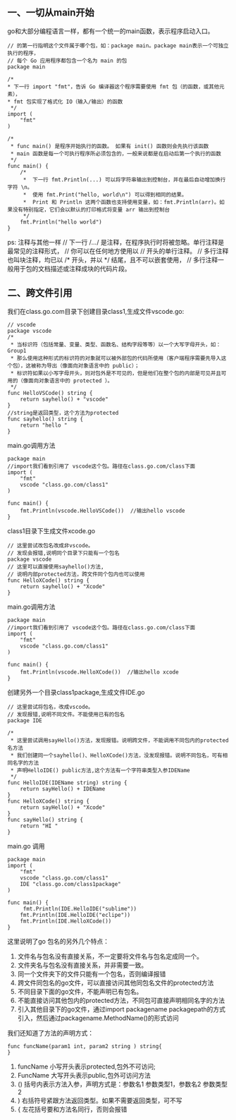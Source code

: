 ## 一、一切从main开始
go和大部分编程语言一样，都有一个统一的main函数，表示程序启动入口。
```
// 的第一行指明这个文件属于哪个包，如：package main。package main表示一个可独立执行的程序，
// 每个 Go 应用程序都包含一个名为 main 的包
package main

/*
* 下一行 import "fmt"，告诉 Go 编译器这个程序需要使用 fmt 包（的函数，或其他元素），
* fmt 包实现了格式化 IO（输入/输出）的函数
 */
import (
    "fmt"
)

/*
 * func main() 是程序开始执行的函数。 如果有 init() 函数则会先执行该函数
 * main 函数是每一个可执行程序所必须包含的，一般来说都是在启动后第一个执行的函数
 */
func main() {
    /*
     *  下一行 fmt.Println(...) 可以将字符串输出到控制台，并在最后自动增加换行字符 \n。
     *  使用 fmt.Print("hello, world\n") 可以得到相同的结果。
     *  Print 和 Println 这两个函数也支持使用变量，如：fmt.Println(arr)。如果没有特别指定，它们会以默认的打印格式将变量 arr 输出到控制台
     */
    fmt.Println("hello world")
}
```
   
ps:   注释与其他一样
// 下一行 /*...*/ 是注释，在程序执行时将被忽略。单行注释是最常见的注释形式，
// 你可以在任何地方使用以 // 开头的单行注释。
// 多行注释也叫块注释，均已以 /* 开头，并以 */ 结尾，且不可以嵌套使用，
// 多行注释一般用于包的文档描述或注释成块的代码片段。

## 二、跨文件引用
我们在class.go.com目录下创建目录class1,生成文件vscode.go:
```
// vscode
package vscode
/*
 * 当标识符（包括常量、变量、类型、函数名、结构字段等等）以一个大写字母开头，如：Group1
 * 那么使用这种形式的标识符的对象就可以被外部包的代码所使用（客户端程序需要先导入这个包），这被称为导出（像面向对象语言中的 public）；
 * 标识符如果以小写字母开头，则对包外是不可见的，但是他们在整个包的内部是可见并且可用的（像面向对象语言中的 protected ）。
 */
func HelloVSCode() string {
    return sayhello() + "vscode"
}
//string是返回类型，这个方法为protected
func sayhello() string {
    return "hello "
}

```
main.go调用方法
```
package main
//import我们看到引用了 vscode这个包。路径在class.go.com/class下面
import (
    "fmt"
    vscode "class.go.com/class1"
)

func main() {
    fmt.Println(vscode.HelloVSCode())  //输出hello vscode
}
```

class1目录下生成文件xcode.go
```
// 这里尝试改包名改成非vscode。
// 发现会报错,说明同个目录下只能有一个包名
package vscode  
// 这里可以直接使用sayhello()方法,
// 说明内部protected方法，跨文件同个包内也可以使用
func HelloXCode() string {
    return sayhello() + "Xcode"
}
```
main.go调用方法

```
package main
//import我们看到引用了 vscode这个包。路径在class.go.com/class下面
import (
    "fmt"
    vscode "class.go.com/class1"
)

func main() {
    fmt.Println(vscode.HelloXCode())  //输出hello xcode
}
```
创建另外一个目录class1package,生成文件IDE.go
```
// 这里尝试将包名，改成vscode。
// 发现报错,说明不同文件。不能使用已有的包名
package IDE

/*
 * 这里尝试调用sayHello()方法，发现报错。说明跨文件，不能调用不同包内的protected名方法
 * 我们创建同一个sayhello()、HelloXCode()方法，没发现报错。说明不同包名，可有相同名字的方法
 * 声明HelloIDE() public方法,这个方法有一个字符串类型入参IDEName
 */
func HelloIDE(IDEName string) string {
    return sayHello() + IDEName
}
func HelloXCode() string {
    return sayHello() + "Xcode"
}
func sayHello() string {
    return "HI "
}
```

main.go 调用
```
package main
import (
    "fmt"
    vscode "class.go.com/class1"
    IDE "class.go.com/class1package"
)

func main() {
     fmt.Println(IDE.HelloIDE("sublime"))
    fmt.Println(IDE.HelloIDE("eclipe"))
    fmt.Println(IDE.HelloXCode())
}
```

这里说明了go 包名的另外几个特点：
1. 文件名与包名没有直接关系，不一定要将文件名与包名定成同一个。
2. 文件夹名与包名没有直接关系，并非需要一致。
3. 同一个文件夹下的文件只能有一个包名，否则编译报错
4. 跨文件同包名的go文件，可以直接访问其他同包名文件的protected方法
5. 不同目录下面的go文件，不能声明已有包名。
6. 不能直接访问其他包内的protected方法，不同包可直接声明相同名字的方法
7. 引入其他目录下的go文件，通过import packagename packagepath的方式引入，然后通过packagename.MethodName()的形式访问

我们还知道了方法的声明方式：
```
func funcName(param1 int, param2 string ) string{
}
```
1. funcName 小写开头表示protected,包外不可访问; 
2. FuncName 大写开头表示public,包外可访问方法
3. () 括号内表示方法入参，声明方式是：参数名1 参数类型1，参数名2 参数类型2
4. ) 右括符号紧跟方法返回类型。如果不需要返回类型，可不写
5. { 左花括号要和方法名同行，否则会报错